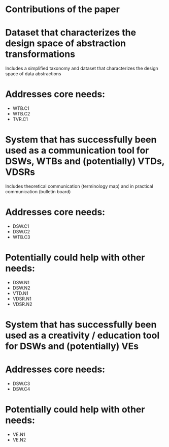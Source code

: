 Contributions of the paper
==========================

# Dataset that characterizes the design space of abstraction transformations
Includes a simplified taxonomy and dataset that characterizes the design space of data abstractions

# Addresses core needs:
- WTB.C1
- WTB.C2
- TVR.C1

# System that has successfully been used as a communication tool for DSWs, WTBs and (potentially) VTDs, VDSRs
Includes theoretical communication (terminology map) and in practical communication (bulletin board)

# Addresses core needs:
- DSW.C1
- DSW.C2
- WTB.C3

# Potentially could help with other needs:
- DSW.N1
- DSW.N2
- VTD.N1
- VDSR.N1
- VDSR.N2

# System that has successfully been used as a creativity / education tool for DSWs and (potentially) VEs

# Addresses core needs:
- DSW.C3
- DSW.C4

# Potentially could help with other needs:
- VE.N1
- VE.N2
